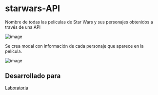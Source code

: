 # starwars-API
Nombre de todas las películas de Star Wars y sus personajes obtenidos a través de una API

![image](https://user-images.githubusercontent.com/32860020/38846843-23b9b168-41c4-11e8-9b2c-817306915d2e.png)

Se crea modal con información de cada personaje que aparece en la película.

![image](https://user-images.githubusercontent.com/32860020/38846884-5d93057e-41c4-11e8-9a98-c8f92f5ccded.png)

## Desarrollado para 
[Laboratoria](http://laboratoria.la)
